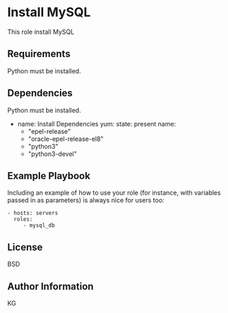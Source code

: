 Install MySQL
=========

This role install MySQL

Requirements
------------

Python must be installed.

Dependencies
------------

Python must be installed.
- name: Install Dependencies
  yum:
    state: present
    name:
    - "epel-release"
    - "oracle-epel-release-el8"
    - "python3"
    - "python3-devel"

Example Playbook
----------------

Including an example of how to use your role (for instance, with variables passed in as parameters) is always nice for users too:

    - hosts: servers
      roles:
         - mysql_db

License
-------

BSD

Author Information
------------------

KG
